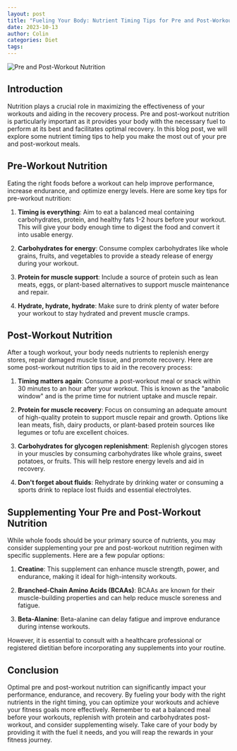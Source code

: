 ```yaml
---
layout: post
title: "Fueling Your Body: Nutrient Timing Tips for Pre and Post-Workout Nutrition"
date: 2023-10-13
author: Colin
categories: Diet
tags: 
---
```


![Pre and Post-Workout Nutrition](https://source.unsplash.com/1600x900/?fitness,gym,healthy)

## Introduction

Nutrition plays a crucial role in maximizing the effectiveness of your workouts and aiding in the recovery process. Pre and post-workout nutrition is particularly important as it provides your body with the necessary fuel to perform at its best and facilitates optimal recovery. In this blog post, we will explore some nutrient timing tips to help you make the most out of your pre and post-workout meals.

## Pre-Workout Nutrition

Eating the right foods before a workout can help improve performance, increase endurance, and optimize energy levels. Here are some key tips for pre-workout nutrition:

1. **Timing is everything**: Aim to eat a balanced meal containing carbohydrates, protein, and healthy fats 1-2 hours before your workout. This will give your body enough time to digest the food and convert it into usable energy.

2. **Carbohydrates for energy**: Consume complex carbohydrates like whole grains, fruits, and vegetables to provide a steady release of energy during your workout.

3. **Protein for muscle support**: Include a source of protein such as lean meats, eggs, or plant-based alternatives to support muscle maintenance and repair.

4. **Hydrate, hydrate, hydrate**: Make sure to drink plenty of water before your workout to stay hydrated and prevent muscle cramps.

## Post-Workout Nutrition

After a tough workout, your body needs nutrients to replenish energy stores, repair damaged muscle tissue, and promote recovery. Here are some post-workout nutrition tips to aid in the recovery process:

1. **Timing matters again**: Consume a post-workout meal or snack within 30 minutes to an hour after your workout. This is known as the "anabolic window" and is the prime time for nutrient uptake and muscle repair.

2. **Protein for muscle recovery**: Focus on consuming an adequate amount of high-quality protein to support muscle repair and growth. Options like lean meats, fish, dairy products, or plant-based protein sources like legumes or tofu are excellent choices.

3. **Carbohydrates for glycogen replenishment**: Replenish glycogen stores in your muscles by consuming carbohydrates like whole grains, sweet potatoes, or fruits. This will help restore energy levels and aid in recovery.

4. **Don't forget about fluids**: Rehydrate by drinking water or consuming a sports drink to replace lost fluids and essential electrolytes.

## Supplementing Your Pre and Post-Workout Nutrition

While whole foods should be your primary source of nutrients, you may consider supplementing your pre and post-workout nutrition regimen with specific supplements. Here are a few popular options:

1. **Creatine**: This supplement can enhance muscle strength, power, and endurance, making it ideal for high-intensity workouts.

2. **Branched-Chain Amino Acids (BCAAs)**: BCAAs are known for their muscle-building properties and can help reduce muscle soreness and fatigue.

3. **Beta-Alanine**: Beta-alanine can delay fatigue and improve endurance during intense workouts.

However, it is essential to consult with a healthcare professional or registered dietitian before incorporating any supplements into your routine.

## Conclusion

Optimal pre and post-workout nutrition can significantly impact your performance, endurance, and recovery. By fueling your body with the right nutrients in the right timing, you can optimize your workouts and achieve your fitness goals more effectively. Remember to eat a balanced meal before your workouts, replenish with protein and carbohydrates post-workout, and consider supplementing wisely. Take care of your body by providing it with the fuel it needs, and you will reap the rewards in your fitness journey.